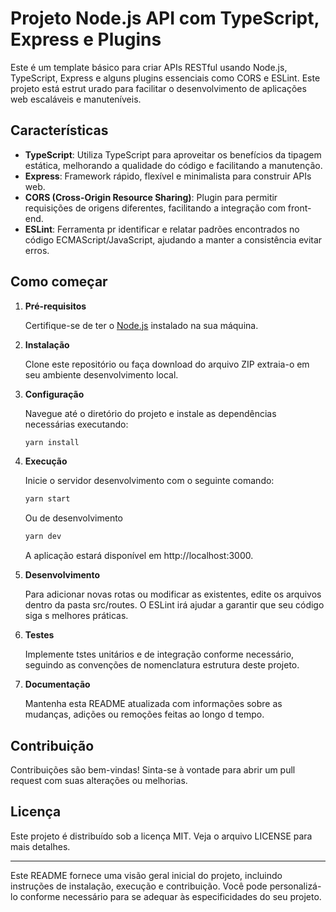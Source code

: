 # Projeto Node.js API com TypeScript, Express e Plugins

Este é um template básico para criar APIs RESTful usando Node.js, TypeScript, Express e alguns plugins essenciais como CORS e ESLint. Este projeto está estrut
urado para facilitar o desenvolvimento de aplicações web escaláveis e manuteníveis.

## Características

- **TypeScript**: Utiliza TypeScript para aproveitar os benefícios da tipagem estática, melhorando a qualidade do código e facilitando a manutenção.
- **Express**: Framework rápido, flexível e minimalista para construir APIs web.
- **CORS (Cross-Origin Resource Sharing)**: Plugin para permitir requisições de origens diferentes, facilitando a integração com front-end.
- **ESLint**: Ferramenta pr identificar e relatar padrões encontrados no código ECMAScript/JavaScript, ajudando a manter a consistência evitar erros.

## Como começar

1. **Pré-requisitos**

   Certifique-se de ter o [Node.js](https://nodejs.org/) instalado na sua máquina.

2. **Instalação**

   Clone este repositório ou faça download do arquivo ZIP extraia-o em seu ambiente desenvolvimento local.

3. **Configuração**

   Navegue até o diretório do projeto e instale as dependências necessárias executando:

   ```bash
   yarn install
   ```

4. **Execução**

   Inicie o servidor desenvolvimento com o seguinte comando:

   ```bash
   yarn start
   ```

   Ou de desenvolvimento

   ```bash
   yarn dev
   ```

   A aplicação estará disponível em http://localhost:3000.

5. **Desenvolvimento**

   Para adicionar novas rotas ou modificar as existentes, edite os arquivos dentro da pasta src/routes. O ESLint irá ajudar a garantir que seu código siga s
   melhores práticas.

6. **Testes**

   Implemente tstes unitários e de integração conforme necessário, seguindo as convenções de nomenclatura estrutura deste projeto.

7. **Documentação**

   Mantenha esta README atualizada com informações sobre as mudanças, adições ou remoções feitas ao longo d tempo.

## Contribuição

Contribuições são bem-vindas! Sinta-se à vontade para abrir um pull request com suas alterações ou melhorias.

## Licença

Este projeto é distribuído sob a licença MIT. Veja o arquivo LICENSE para mais detalhes.

---

Este README fornece uma visão geral inicial do projeto, incluindo instruções de instalação, execução e contribuição. Você pode personalizá-lo conforme
necessário para se adequar às especificidades do seu projeto.
